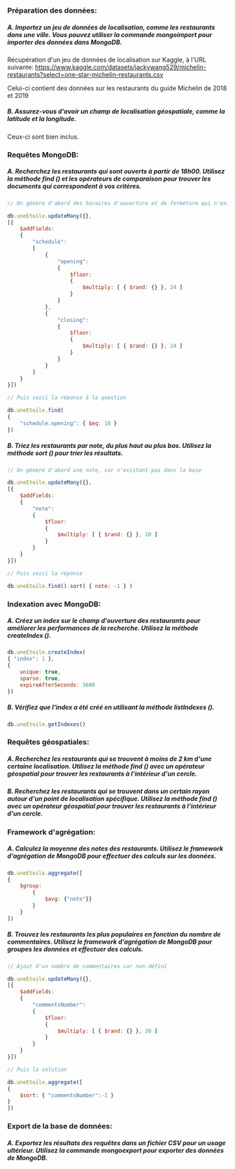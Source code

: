 ### Préparation des données:

##### A. Importez un jeu de données de localisation, comme les restaurants dans une ville. Vous pouvez utiliser la commande mongoimport pour importer des données dans MongoDB.

Récupération d'un jeu de données de localisation sur Kaggle, à l'URL suivante: 
https://www.kaggle.com/datasets/jackywang529/michelin-restaurants?select=one-star-michelin-restaurants.csv

Celui-ci contient des données sur les restaurants du guide Michelin de 2018 et 2019

##### B. Assurez-vous d'avoir un champ de localisation géospatiale, comme la latitude et la longitude.

Ceux-ci sont bien inclus.


### Requêtes MongoDB:

##### A. Recherchez les restaurants qui sont ouverts à partir de 18h00. Utilisez la méthode find () et les opérateurs de comparaison pour trouver les documents qui correspondent à vos critères.

``` javascript
// On génère d'abord des horaires d'ouverture et de fermeture qui n'existe pas dans la base

db.uneEtoile.updateMany({},
[{
	$addFields:
	{
		"schedule":
		[
			{
				"opening":
				{ 
					$floor: 
					{
						$multiply: [ { $rand: {} }, 24 ]
					}
				}
			},
			{
				"closing":
				{ 
					$floor: 
					{
						$multiply: [ { $rand: {} }, 24 ]
					}
				}
			}
		]
	}
}])

// Puis voici la réponse à la question

db.uneEtoile.find(
{
	"schedule.opening": { $eq: 18 }
})
```

##### B. Triez les restaurants par note, du plus haut au plus bas. Utilisez la méthode sort () pour trier les résultats.

``` javascript
// On génère d'abord une note, car n'existant pas dans la base

db.uneEtoile.updateMany({},
[{
	$addFields:
	{
		"note":
		{
			$floor: 
			{
				$multiply: [ { $rand: {} }, 10 ]
			}
		}
	}
}])

// Puis voici la réponse

db.uneEtoile.find().sort( { note: -1 } )
```



### Indexation avec MongoDB:

##### A. Créez un index sur le champ d'ouverture des restaurants pour améliorer les performances de la recherche. Utilisez la méthode createIndex ().

``` javascript
db.uneEtoile.createIndex(
{ "index": 1 },
{ 
	unique: true,
	sparse: true,
	expireAfterSeconds: 3600
})
```

##### B. Vérifiez que l'index a été créé en utilisant la méthode listIndexes ().

``` javascript
db.uneEtoile.getIndexes()
```


### Requêtes géospatiales:

##### A. Recherchez les restaurants qui se trouvent à moins de 2 km d'une certaine localisation. Utilisez la méthode find () avec un opérateur géospatial pour trouver les restaurants à l'intérieur d'un cercle.

##### B. Recherchez les restaurants qui se trouvent dans un certain rayon autour d'un point de localisation spécifique. Utilisez la méthode find () avec un opérateur géospatial pour trouver les restaurants à l'intérieur d'un cercle.



### Framework d'agrégation:

##### A. Calculez la moyenne des notes des restaurants. Utilisez le framework d'agrégation de MongoDB pour effectuer des calculs sur les données.

``` javascript
db.uneEtoile.aggregate([
{
	$group:
	    {
			$avg: {"note"}}
		}
	}
])
```

##### B. Trouvez les restaurants les plus populaires en fonction du nombre de commentaires. Utilisez le framework d'agrégation de MongoDB pour groupes les données et effectuer des calculs.

``` javascript
// Ajout d'un nombre de commentaires car non-défini

db.uneEtoile.updateMany({},
[{
	$addFields:
	{
		"commentsNumber":
		{
			$floor: 
			{
				$multiply: [ { $rand: {} }, 20 ]
			}
		}
	}
}])

// Puis la solution

db.uneEtoile.aggregate([
{
    $sort: { "commentsNumber":-1 }
}
])
```

### Export de la base de données:

##### A. Exportez les résultats des requêtes dans un fichier CSV pour un usage ultérieur. Utilisez la commande mongoexport pour exporter des données de MongoDB.